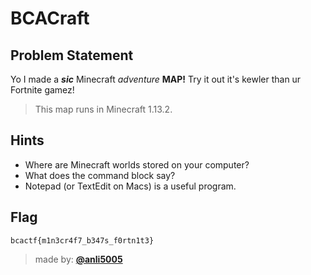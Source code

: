 # BCACraft

## Problem Statement
Yo I made a ***sic*** Minecraft *adventure* **MAP!**  Try it out it's kewler than ur Fortnite gamez!

> This map runs in Minecraft 1.13.2.

## Hints
* Where are Minecraft worlds stored on your computer?
* What does the command block say?
* Notepad (or TextEdit on Macs) is a useful program.

## Flag
`bcactf{m1n3cr4f7_b347s_f0rtn1t3}`

> made by: [**@anli5005**](https://anli5005.rocks)
